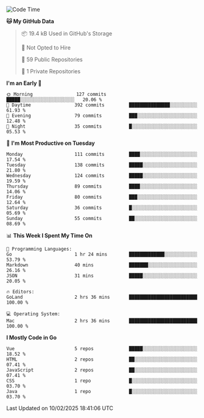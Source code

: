 <!--START_SECTION:waka-->
![Code Time](http://img.shields.io/badge/Code%20Time-1%2C401%20hrs%2055%20mins-blue)

**🐱 My GitHub Data** 

> 📦 19.4 kB Used in GitHub's Storage 
 > 
> 🚫 Not Opted to Hire
 > 
> 📜 59 Public Repositories 
 > 
> 🔑 1 Private Repositories 
 > 
**I'm an Early 🐤** 

```text
🌞 Morning                127 commits         █████░░░░░░░░░░░░░░░░░░░░   20.06 % 
🌆 Daytime                392 commits         ███████████████░░░░░░░░░░   61.93 % 
🌃 Evening                79 commits          ███░░░░░░░░░░░░░░░░░░░░░░   12.48 % 
🌙 Night                  35 commits          █░░░░░░░░░░░░░░░░░░░░░░░░   05.53 % 
```
📅 **I'm Most Productive on Tuesday** 

```text
Monday                   111 commits         ████░░░░░░░░░░░░░░░░░░░░░   17.54 % 
Tuesday                  138 commits         █████░░░░░░░░░░░░░░░░░░░░   21.80 % 
Wednesday                124 commits         █████░░░░░░░░░░░░░░░░░░░░   19.59 % 
Thursday                 89 commits          ████░░░░░░░░░░░░░░░░░░░░░   14.06 % 
Friday                   80 commits          ███░░░░░░░░░░░░░░░░░░░░░░   12.64 % 
Saturday                 36 commits          █░░░░░░░░░░░░░░░░░░░░░░░░   05.69 % 
Sunday                   55 commits          ██░░░░░░░░░░░░░░░░░░░░░░░   08.69 % 
```


📊 **This Week I Spent My Time On** 

```text
💬 Programming Languages: 
Go                       1 hr 24 mins        █████████████░░░░░░░░░░░░   53.79 % 
Markdown                 40 mins             ███████░░░░░░░░░░░░░░░░░░   26.16 % 
JSON                     31 mins             █████░░░░░░░░░░░░░░░░░░░░   20.05 % 

🔥 Editors: 
GoLand                   2 hrs 36 mins       █████████████████████████   100.00 % 

💻 Operating System: 
Mac                      2 hrs 36 mins       █████████████████████████   100.00 % 
```

**I Mostly Code in Go** 

```text
Vue                      5 repos             █████░░░░░░░░░░░░░░░░░░░░   18.52 % 
HTML                     2 repos             ██░░░░░░░░░░░░░░░░░░░░░░░   07.41 % 
JavaScript               2 repos             ██░░░░░░░░░░░░░░░░░░░░░░░   07.41 % 
CSS                      1 repo              █░░░░░░░░░░░░░░░░░░░░░░░░   03.70 % 
Java                     1 repo              █░░░░░░░░░░░░░░░░░░░░░░░░   03.70 % 
```




 Last Updated on 10/02/2025 18:41:06 UTC
<!--END_SECTION:waka-->
